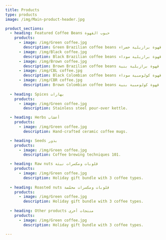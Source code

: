 ```yaml
---
title: Products
type: products
image: /img/Main-product-header.jpg

product_sections:
  - heading: Featured Coffee Beans حبوب القهوة
    products:
      - image: /img/Green coffee.jpg
        description: Green Brazilian coffee beans قهوة برازيلية خضراء
      - image: /img/Black coffee.jpg
        description: Black Brazilian coffee beans قهوة برازيلية سوداء
      - image: /img/Brown coffee.jpg
        description: Brown Brazilian coffee beans قهوة برازيلية بنية
      - image: /img/CBL coffee.jpg
        description: Black Colombian coffee beans قهوة كولومبية سوداء
      - image: /img/CBR coffee.jpg
        description: Brown Colombian coffee beans قهوة كولومبية بنية
        
  - heading: Spices بهارات
    products:
      - image: /img/Green coffee.jpg
        description: Stainless steel pour-over kettle.

  - heading: Herbs أعشاب
    products:
      - image: /img/Green coffee.jpg
        description: Hand-crafted ceramic coffee mugs.

  - heading: Seeds بذور
    products:
      - image: /img/Green coffee.jpg
        description: Coffee brewing techniques 101.

  - heading: Raw nuts قلوبات ومكسرات نيئة
    products:
      - image: /img/Green coffee.jpg
        description: Holiday gift bundle with 3 coffee types.
        
  - heading: Roasted nuts قلوبات ومكسرات محمّصة
    products:
      - image: /img/Green coffee.jpg
        description: Holiday gift bundle with 3 coffee types.
         
  - heading: Other products منتجات أخرى
    products:
      - image: /img/Green coffee.jpg
        description: Holiday gift bundle with 3 coffee types.
        
---
```

